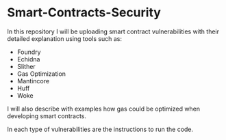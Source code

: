 # Smart-Contracts-Security

In this repository I will be uploading smart contract vulnerabilities with their detailed explanation using tools such as:
- Foundry
- Echidna
- Slither
- Gas Optimization
- Mantincore
- Huff
- Woke

I will also describe with examples how gas could be optimized when developing smart contracts.

In each type of vulnerabilities are the instructions to run the code.
